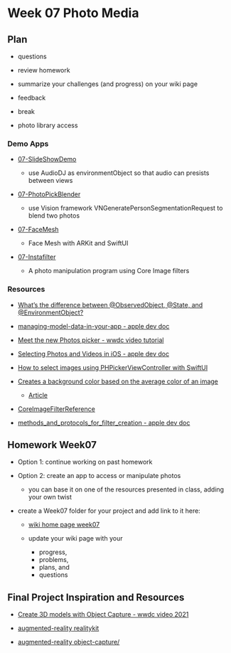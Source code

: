 # Week 07 Photo Media

## Plan

- questions

- review homework

- summarize your challenges (and progress) on your wiki page

- feedback

- break

- photo library access

### Demo Apps

- [07-SlideShowDemo](https://github.com/molab-itp/07-SlideShowDemo)

  - use AudioDJ as environmentObject so that audio can presists between views

- [07-PhotoPickBlender](https://github.com/molab-itp/07-PhotoPickBlender)

  - use Vision framework VNGeneratePersonSegmentationRequest to blend two photos

- [07-FaceMesh](https://github.com/molab-itp/07-FaceMesh)

  - Face Mesh with ARKit and SwiftUI

- [07-Instafilter](https://github.com/molab-itp/07-Instafilter)
  - A photo manipulation program using Core Image filters
  <!-- - [Hacking with iOS: SwiftUI Edition](https://www.hackingwithswift.com/books/ios-swiftui)
  - [Instafilter article](https://www.hackingwithswift.com/books/ios-swiftui/instafilter-introduction)
  - [source repo](https://github.com/twostraws/HackingWithSwift/tree/main/SwiftUI/project13)
  - uses ImagePicker: UIViewControllerRepresentable to access UIKit PHPickerViewController -->

### Resources

- [What’s the difference between @ObservedObject, @State, and @EnvironmentObject?](https://www.hackingwithswift.com/quick-start/swiftui/whats-the-difference-between-observedobject-state-and-environmentobject)

- [managing-model-data-in-your-app - apple dev doc](https://developer.apple.com/documentation/swiftui/managing-model-data-in-your-app)

- [Meet the new Photos picker - wwdc video tutorial](https://developer.apple.com/videos/play/wwdc2020/10652/)

- [Selecting Photos and Videos in iOS - apple dev doc](https://developer.apple.com/documentation/photokit/selecting_photos_and_videos_in_ios)

- [How to select images using PHPickerViewController with SwiftUI](https://levelup.gitconnected.com/how-to-select-images-using-phpickerviewcontroller-with-swiftui-da8bd3ec3d05)

<!-- - [How to obtain photo data/metadata after being picked in PHPickerViewController?](https://developer.apple.com/forums/thread/654898) -->

- [Creates a background color based on the average color of an image](https://github.com/bbaars/UIImageAverageColor)

  - [Article](https://medium.com/swlh/swiftui-read-the-average-color-of-an-image-c736adb43000)

- [CoreImageFilterReference ](https://developer.apple.com/library/archive/documentation/GraphicsImaging/Reference/CoreImageFilterReference/index.html)

- [methods_and_protocols_for_filter_creation - apple dev doc](https://developer.apple.com/documentation/coreimage/methods_and_protocols_for_filter_creation)

## Homework Week07

- Option 1: continue working on past homework

- Option 2: create an app to access or manipulate photos

  - you can base it on one of the resources presented in class, adding your own twist

- create a Week07 folder for your project and add link to it here:

  - [wiki home page week07](https://github.com/molab-itp/content-2023-Fa/wiki#week-07-homework)

  - update your wiki page with your
    - progress,
    - problems,
    - plans, and
    - questions

## Final Project Inspiration and Resources

- [Create 3D models with Object Capture - wwdc video 2021](https://developer.apple.com/videos/play/wwdc2021/10076/)

- [augmented-reality realitykit](https://developer.apple.com/augmented-reality/realitykit/)

- [augmented-reality object-capture/](https://developer.apple.com/augmented-reality/object-capture/)
